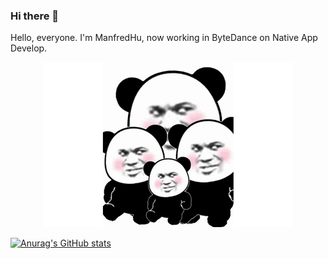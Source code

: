 ### Hi there 👋

Hello, everyone. I'm ManfredHu, now working in ByteDance on Native App Develop.

<p align="center">
  <img src="./laugh.gif" alt="laugh gif">
</p>


[![Anurag's GitHub stats](https://github-readme-stats.vercel.app/api?username=manfredhu)](https://github.com/anuraghazra/github-readme-stats)


